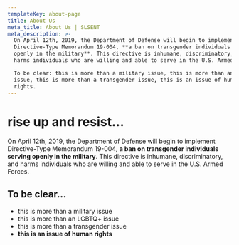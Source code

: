 ```yaml
---
templateKey: about-page
title: About Us
meta_title: About Us | SLSENT
meta_description: >-
  On April 12th, 2019, the Department of Defense will begin to implement
  Directive-Type Memorandum 19-004, **a ban on transgender individuals serving
  openly in the military**. This directive is inhumane, discriminatory, and
  harms individuals who are willing and able to serve in the U.S. Armed Forces.

  To be clear: this is more than a military issue, this is more than an LGBTQ+
  issue, this is more than a transgender issue, this is an issue of human
  rights.
---
```

# rise up and resist...

On April 12th, 2019, the Department of Defense will begin to implement Directive-Type Memorandum 19-004, **a ban on transgender individuals serving openly in the military**. This directive is inhumane, discriminatory, and harms individuals who are willing and able to serve in the U.S. Armed Forces.

## To be clear...

* this is more than a military issue
* this is more than an LGBTQ+ issue
* this is more than a transgender issue
* **this is an issue of human rights**